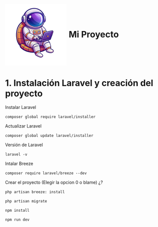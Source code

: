 ﻿<h1>
  <img src="./Logo/logo.png" alt="Logo" style="vertical-align: middle; 
  width: 200px; height: 200px;">
  Mi Proyecto
</h1>


# 1. Instalación Laravel y creación del proyecto

Instalar Laravel
```
composer global require laravel/installer
```

Actualizar Laravel
```
composer global update laravel/installer
```

Versión de Laravel
```
laravel -v
```

Intalar Breeze
```
composer require laravel/breeze --dev
```

Crear el proyecto (Elegir la opcion 0 o blame) ¿?
```
php artisan breeze: install
```
```
php artisan migrate
```
```
npm install
```
```
npm run dev
```

